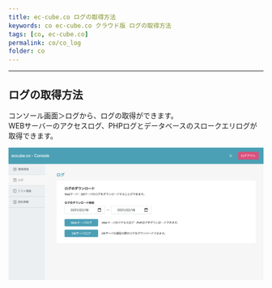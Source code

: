 ```yaml
---
title: ec-cube.co ログの取得方法
keywords: co ec-cube.co クラウド版 ログの取得方法
tags: [co, ec-cube.co]
permalink: co/co_log
folder: co
---
```



---

## ログの取得方法

コンソール画面＞ログから、ログの取得ができます。  
WEBサーバーのアクセスログ、PHPログとデータベースのスロークエリログが取得できます。  

![co_log](/images/co/co_log.png)
